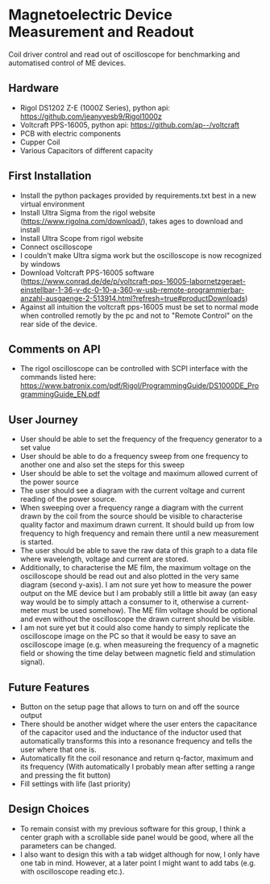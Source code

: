 # Magnetoelectric Device Measurement and Readout

Coil driver control and read out of oscilloscope for benchmarking and automatised control of ME devices.

## Hardware

- Rigol DS1202 Z-E (1000Z Series), python api: https://github.com/jeanyvesb9/Rigol1000z
- Voltcraft PPS-16005, python api: https://github.com/ap--/voltcraft
- PCB with electric components
- Cupper Coil
- Various Capacitors of different capacity

## First Installation

- Install the python packages provided by requirements.txt best in a new virtual environment
  <!-- - Install NI IVI Compliance Package (ICP) and IVI Shared Components (https://www.ni.com/de-de/support/downloads/drivers/download.ivi-compliance-package.html#346218) -->
  <!-- - Install DS1000Z Drivers from rigol website (https://www.rigolna.com/download/) -->
- Install Ultra Sigma from the rigol website (https://www.rigolna.com/download/), takes ages to download and install
- Install Ultra Scope from rigol website
- Connect oscilloscope
- I couldn't make Ultra sigma work but the oscilloscope is now recognized by windows
- Download Voltcraft PPS-16005 software (https://www.conrad.de/de/p/voltcraft-pps-16005-labornetzgeraet-einstellbar-1-36-v-dc-0-10-a-360-w-usb-remote-programmierbar-anzahl-ausgaenge-2-513914.html?refresh=true#productDownloads)
- Against all intuition the voltcraft pps-16005 must be set to normal mode when controlled remotly by the pc and not to "Remote Control" on the rear side of the device.
  <!-- - Start Ultra Sigma -->
  <!-- - Start Ultra Scope -->

## Comments on API

- The rigol oscilloscope can be controlled with SCPI interface with the commands listed here: https://www.batronix.com/pdf/Rigol/ProgrammingGuide/DS1000DE_ProgrammingGuide_EN.pdf

## User Journey

- User should be able to set the frequency of the frequency generator to a set value
- User should be able to do a frequency sweep from one frequency to another one and also set the steps for this sweep
- User should be able to set the voltage and maximum allowed current of the power source
- The user should see a diagram with the current voltage and current reading of the power source.
- When sweeping over a frequency range a diagram with the current drawn by the coil from the source should be visible to characterise quality factor and maximum drawn current. It should build up from low frequency to high frequency and remain there until a new measurement is started.
- The user should be able to save the raw data of this graph to a data file where wavelength, voltage and current are stored.
- Additionally, to characterise the ME film, the maximum voltage on the oscilloscope should be read out and also plotted in the very same diagram (second y-axis). I am not sure yet how to measure the power output on the ME device but I am probably still a little bit away (an easy way would be to simply attach a consumer to it, otherwise a current-meter must be used somehow). The ME film voltage should be optional and even without the oscilloscope the drawn current should be visible.
- I am not sure yet but it could also come handy to simply replicate the oscilloscope image on the PC so that it would be easy to save an oscilloscope image (e.g. when measureing the frequency of a magnetic field or showing the time delay between magnetic field and stimulation signal).

## Future Features

- Button on the setup page that allows to turn on and off the source output
- There should be another widget where the user enters the capacitance of the capacitor used and the inductance of the inductor used that automatically transforms this into a resonance frequency and tells the user where that one is.
- Automatically fit the coil resonance and return q-factor, maximum and its frequency (With automatically I probably mean after setting a range and pressing the fit button)
- Fill settings with life (last priority)

## Design Choices

- To remain consist with my previous software for this group, I think a center graph with a scrollable side panel would be good, where all the parameters can be changed.
- I also want to design this with a tab widget although for now, I only have one tab in mind. However, at a later point I might want to add tabs (e.g. with oscilloscope reading etc.).

